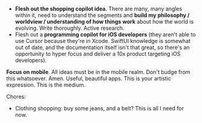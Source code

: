 - **Flesh out the shopping copilot idea**. There are many, many angles within it, need to understand the segments and **build my philosophy / worldview / understanding of how things work** about how the world is evolving. Write thoroughly. Active research.
- Flesh out a **programming copilot for iOS developers** (they aren't able to use Cursor because they're in Xcode. SwiftUI knowledge is somewhat out of date, and the documentation itself isn't that great, so there's an opportunity to hyper focus and deliver a 10x product targeting iOS developers).

**Focus on mobile**. All ideas must be in the mobile realm. Don't budge from this whatsoever. Amen. Useful, beautiful apps. This is your artistic expression. This is the medium.

Chores:
- Clothing shopping: buy some jeans, and a belt? This is all I need for now.